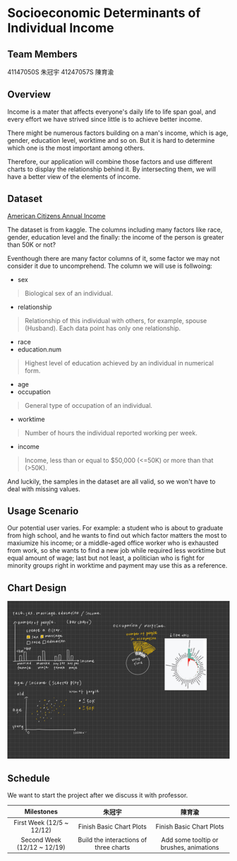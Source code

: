Socioeconomic Determinants of Individual Income
===

## Team Members
41147050S 朱冠宇
41247057S 陳育渝

## Overview
Income is a mater that affects everyone's daily life to life span goal, and every effort we have strived since little is to achieve better income.

There might be numerous factors building on a man's income, which is age, gender, education level, worktime and so on. But it is hard to determine which one is the most important among others.

Therefore, our application will combine those factors and use different charts to display the relationship behind it.
By intersecting them, we will have a better view of the elements of income.

## Dataset

[American Citizens Annual Income](https://www.kaggle.com/datasets/amirhosseinmirzaie/americancitizenincome/data)

The dataset is from kaggle. The columns including many factors like race, gender, education level and the finally: the income of the person is greater than 50K or not?

Eventhough there are many factor columns of it, some factor we may not consider it due to uncomprehend. The column we will use is follwoing:
- sex
> Biological sex of an individual.
- relationship
> Relationship of this individual with others, for example, spouse (Husband). Each data point has only one relationship.
- race
- education.num
> Highest level of education achieved by an individual in numerical form.
- age
- occupation
> General type of occupation of an individual.
- worktime
> Number of hours the individual reported working per week.
- income
> Income, less than or equal to $50,000 (<=50K) or more than that (>50K).

And luckily, the samples in the dataset are all valid, so we won't have to deal with missing values.

## Usage Scenario 
Our potential user varies. For example: a student who is about to graduate from high school, and he wants to find out which factor matters the most to maxiumize his income; or a middle-aged office worker who is exhausted from work, so she wants to find a new job while required less worktime but equal amount of wage; last but not least, a politician who is fight for minority groups right in worktime and payment may use this as a reference.

## Chart Design

![IMG_1703](./imgs/chart_draft.jpg)

## Schedule

We want to start the project after we discuss it with professor.

| Milestones | 朱冠宇 | 陳育渝 |
| :--: | :--: | :--: |
| First Week (12/5 ~ 12/12) | Finish Basic Chart Plots | Finish Basic Chart Plots |
| Second Week (12/12 ~ 12/19) | Build the interactions of three charts | Add some tooltip or brushes, animations |
